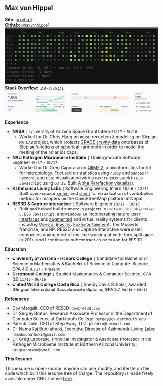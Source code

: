
## Max von Hippel
**Site:** [mxvh.pl](http://mxvh.pl)<br>
**Github:** `@maxvonhippel` 
![Github Banner](github.png)
**Stack Overflow:** `uid=1586231`
![Stack Overflow Banner](stackoverflow.png)

**Experience**

* **NASA** `|` University of Arizona Space Grant Intern `09/17` - `06/18`
	* Worked for Dr. Chris Harig on noise reduction & modeling on Slepian `MATLAB` project, which projects [GRACE gravity data](https://grace.jpl.nasa.gov/data/get-data/) onto bases of Slepian functions of spherical harmonics in order to model the melting of the polar ice caps.
* **NAU Pathogen Microbiome Institute** `|` Undergraduate Software Engineer `06/17` - `09/17`
	* Worked for Dr. Greg Caporaso on [QIIME 2](http://qiime2.org/), a bioinformatics toolkit for microbiology.  Focused on statistics using `numpy` and `pandas` in `Python3`, and data visualization with a `React`/`Redux` stack in `ES6 Javascript` using `D3.JS`.  Built [Alpha Rarefaction visualizer](https://github.com/qiime2/q2-diversity/pull/128).
* **Kathmandu Living Labs** `|` Software Engineering Intern `10/16` - `12/16`
	* Built open-source [server](https://github.com/maxvonhippel/OSMHistoryServer) and [client](https://github.com/maxvonhippel/NepalOSMHistory) for visualization of contribution metrics for mappers on the OpenStreetMap platform in Nepal.
* **RES3D & Capture Interactive** `|` Software Engineer `10/12` - `10/17`
	* Built and helped build numerous projects in `Unity3D`, `iOS Objective-C`, `ES5 Javascript`, and `Windows C#` incorporating [natural user interfaces](https://vimeo.com/132862551) and [augmented](https://vimeo.com/194551673) and virtual reality systems for clients including [General Electric](http://mxvh.pl/GE/), [Fox Entertainment](https://www.polygon.com/2014/7/31/5946153/x-men-pacific-rim-oculus-rift-comic-con), The Muppets franchise, and BP.  RES3D and Capture Interactive were sister companies during most of my time working at both; they split apart in 2014, and I continue to subcontract on occasion for RES3D.

**Education**

* **University of Arizona - Honors College** `|` Candidate for Bachelor of Science in Mathematics & Bachelor of Science in Computer Science, GPA 4.0 `01/17` - `Present`
* **Dartmouth College** `|` Studied Mathematics & Computer Science, GPA 3.6 `11/15` - `06/16`
* **United World College Costa Rica** `|` Shelby Davis Scholar, Awarded Bilingual International Baccalaureate diploma, GPA 3.7 `08/14` - `05/15`

**References**

* Dov Margalit, CEO of RES3D: `dov@res3d.com`
* Dr. Sergey Bratus, Research Associate Professor in the Department of Computer Science at Dartmouth College: `sergey@cs.dartmouth.edu`
* Patrick Dulin, CEO of Step Away, LLC: `pldulin@hotmail.com`
* Dr. Nama Raj Budhathoki, Executive Director of Kathmandu Living Labs:
`namabudhathoki@gmail.com`
* Dr. Greg Caporaso, Principal Investigator & Associate Professor in the Pathogen Microbiome Institute at Northern Arizona University: `gregcaporaso@gmail.com`

**This Resume**

This resume is open-source.  Anyone can use, modify, and iterate on the code which built this resume free of charge.  The repository is made freely available under GNU license [here](https://github.com/maxvonhippel/resume).
